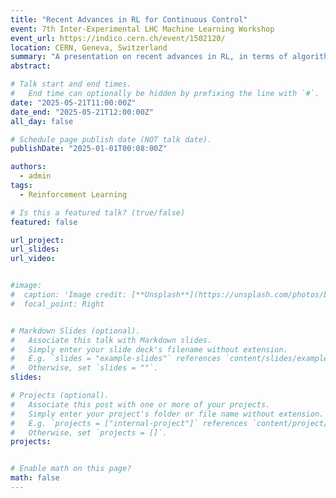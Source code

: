 ```yaml
---
title: "Recent Advances in RL for Continuous Control"
event: 7th Inter-Experimental LHC Machine Learning Workshop
event_url: https://indico.cern.ch/event/1502120/
location: CERN, Geneva, Switzerland
summary: "A presentation on recent advances in RL, in terms of algorithms, software, and simulators."
abstract:

# Talk start and end times.
#   End time can optionally be hidden by prefixing the line with `#`.
date: "2025-05-21T11:00:00Z"
date_end: "2025-05-21T12:00:00Z"
all_day: false

# Schedule page publish date (NOT talk date).
publishDate: "2025-01-01T00:08:00Z"

authors:
  - admin
tags:
  - Reinforcement Learning

# Is this a featured talk? (true/false)
featured: false

url_project:
url_slides:
url_video:


#image:
#  caption: 'Image credit: [**Unsplash**](https://unsplash.com/photos/bzdhc5b3Bxs)'
#  focal_point: Right


# Markdown Slides (optional).
#   Associate this talk with Markdown slides.
#   Simply enter your slide deck's filename without extension.
#   E.g. `slides = "example-slides"` references `content/slides/example-slides.md`.
#   Otherwise, set `slides = ""`.
slides:

# Projects (optional).
#   Associate this post with one or more of your projects.
#   Simply enter your project's folder or file name without extension.
#   E.g. `projects = ["internal-project"]` references `content/project/deep-learning/index.md`.
#   Otherwise, set `projects = []`.
projects:


# Enable math on this page?
math: false
---
```

